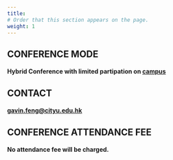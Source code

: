```yaml
---
title: 
# Order that this section appears on the page.
weight: 1
---
```

## CONFERENCE MODE

#### Hybrid Conference with limited partipation on [campus](https://www.cityu.edu.hk/about/campus/map)

## CONTACT
#### gavin.feng@cityu.edu.hk

## CONFERENCE ATTENDANCE FEE 
#### No attendance fee will be charged. 




